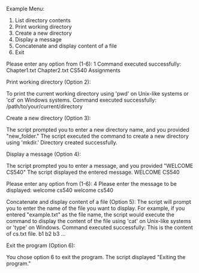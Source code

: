 Example Menu:
1. List directory contents
2. Print working directory
3. Create a new directory
4. Display a message
5. Concatenate and display content of a file
6. Exit

Please enter  any option from (1-6): 1
Command executed successfully:
Chapter1.txt
Chapter2.txt
CS540
Assignments


Print working directory (Option 2):

To print the current working directory using 'pwd' on Unix-like systems or 'cd' on Windows systems.
Command executed successfully:
/path/to/your/current/directory


Create a new directory (Option 3):

The script prompted you to enter a new directory name, and you provided "new_folder."
The script executed the command to create a new directory using 'mkdir.'
Directory created successfully.


Display a message (Option 4):

The script prompted you to enter a message, and you provided "WELCOME CS540"
The script displayed the entered message.
WELCOME CS540

Please enter  any option from (1-6): 4
Please enter the message to be displayed: welcome cs540
welcome cs540


Concatenate and display content of a file (Option 5):
The script will prompt you to enter the name of the file you want to display.
For example, if you entered "example.txt" as the file name, the script would execute the command to display the content of the file using 'cat' on Unix-like systems or 'type' on Windows.
Command executed successfully:
This is the content of cs.txt file.
b1 
b2 
b3 
...


Exit the program (Option 6):

You chose option 6 to exit the program.
The script displayed "Exiting the program."

